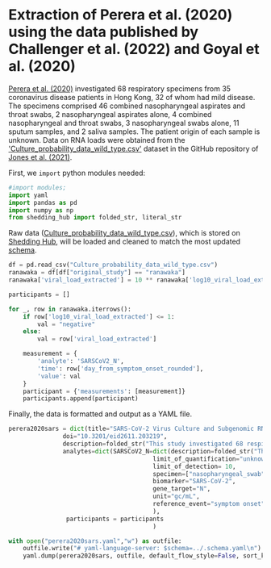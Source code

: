 # Extraction of Perera et al. (2020) using the data published by Challenger et al. (2022) and Goyal et al. (2020)

[Perera et al. (2020)](https://wwwnc.cdc.gov/eid/article/26/11/20-3219_article) investigated 68 respiratory specimens from 35 coronavirus disease patients in Hong Kong, 32 of whom had mild disease. The specimens comprised 46 combined nasopharyngeal aspirates and throat swabs, 2 nasopharyngeal aspirates alone, 4 combined nasopharyngeal and throat swabs, 3 nasopharyngeal swabs alone, 11 sputum samples, and 2 saliva samples. The patient origin of each sample is unknown. Data on RNA loads were obtained from the ['Culture_probability_data_wild_type.csv'](https://github.com/VirologyCharite/SARS-CoV-2-VL-paper/blob/20210614/data/Culture_probability_data_wild_type.csv) dataset in the GitHub repository of [Jones et al. (2021)](https://www.science.org/doi/10.1126/science.abi5273).


First, we `import` python modules needed:

```python
#import modules;
import yaml
import pandas as pd
import numpy as np
from shedding_hub import folded_str, literal_str
```

Raw data ([Culture_probability_data_wild_type.csv](https://github.com/VirologyCharite/SARS-CoV-2-VL-paper/blob/20210614/data/Culture_probability_data_wild_type.csv)), which is stored on [Shedding Hub](https://github.com/shedding-hub), will be loaded and cleaned to match the most updated [schema](https://github.com/shedding-hub/shedding-hub/blob/main/data/.schema.yaml).

```python
df = pd.read_csv("Culture_probability_data_wild_type.csv")
ranawaka = df[df["original_study"] == "ranawaka"]
ranawaka['viral_load_extracted'] = 10 ** ranawaka['log10_viral_load_extracted']
```

```python
participants = []

for _, row in ranawaka.iterrows():
    if row['log10_viral_load_extracted'] <= 1:
        val = "negative"
    else:
        val = row['viral_load_extracted']

    measurement = {
        'analyte': 'SARSCoV2_N',
        'time': row['day_from_symptom_onset_rounded'],
        'value': val
    }
    participant = {'measurements': [measurement]}
    participants.append(participant)
```

Finally, the data is formatted and output as a YAML file.

```python
perera2020sars = dict(title="SARS-CoV-2 Virus Culture and Subgenomic RNA for Respiratory Specimens from Patients with Mild Coronavirus Disease",
               doi="10.3201/eid2611.203219",
               description=folded_str("This study investigated 68 respiratory specimens from 35 coronavirus disease patients in Hong Kong, 32 of whom had mild disease. The specimens comprised 46 combined nasopharyngeal aspirates and throat swabs, 2 nasopharyngeal aspirates alone, 4 combined nasopharyngeal and throat swabs, 3 nasopharyngeal swabs alone, 11 sputum samples, and 2 saliva samples. The patient origin of each sample is unknown. Data on RNA loads were obtained from the 'Culture_probability_data_wild_type.csv' dataset in the GitHub repository of Jones et al. (2021).\n"),
               analytes=dict(SARSCoV2_N=dict(description=folded_str("The specimens comprised 46 combined nasopharyngeal aspirates and throat swabs, 2 nasopharyngeal aspirates alone, 4 combined nasopharyngeal and throat swabs, 3 nasopharyngeal swabs alone, 11 sputum samples, and 2 saliva samples. The limit of detection for viral N gene RNA was 10 copies/mL. RNA was extracted using the QIAamp Viral RNA Extraction Kit and then tested by RT quantitative PCR targeting the SARSCoV2 nucleoprotein (N) gene. Serial dilutions of a copy number control plasmid DNA were included in each RT qPCR run to construct a standard curve correlating cycle threshold values with gene copy numbers in the samples.\n"),
                                        limit_of_quantification="unknown",
                                        limit_of_detection= 10,
                                        specimen=["nasopharyngeal_swab", "nasopharyngeal_aspirate", "throat_swab", "sputum", "saliva"], 
                                        biomarker="SARS-CoV-2", 
                                        gene_target="N", 
                                        unit="gc/mL",
                                        reference_event="symptom onset",)
                                        ),
                participants = participants
                                        )

with open("perera2020sars.yaml","w") as outfile:
    outfile.write("# yaml-language-server: $schema=../.schema.yaml\n")
    yaml.dump(perera2020sars, outfile, default_flow_style=False, sort_keys=False)

```
